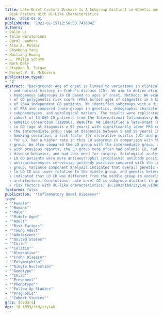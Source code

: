 ```yaml
---
title: Late-Onset Crohn's Disease Is A Subgroup Distinct in Genetic and Behavioral
  Risk Factors With UC-Like Characteristics
date: '2018-01-01'
publishDate: '2021-02-15T12:56:58.743604Z'
authors:
- Dalin Li
- Talin Haritunians
- Carol Landers
- Alka A. Potdar
- Shaohong Yang
- Hailiang Huang
- L. Philip Schumm
- Mark Daly
- Stephan R. Targan
- Dermot P. B. McGovern
publication_types:
- '2'
abstract: "Background: Age of onset is linked to variations in clinical phenotypes\
  \ and natural history in Crohn's disease (CD). We aim to define etiologically more\
  \ homogenous subgroups in CD based on ages of onset. Methods: We examined the distribution\
  \ of CD polygenetic risk score (PRS) across ages of diagnosis in a Caucasian cohort\
  \ of 2344 independent CD patients. We identified subgroups with a distinct distribution\
  \ of PRS and compared those groups in genetics, demographic characteristics, clinical\
  \ subphenotypes, and serological markers. The results were replicated in an independent\
  \ cohort of 13,065 CD patients from the International Inflammatory Bowel Diseases\
  \ Genetic Consortium (IIBDGC). Results: We identified a late-onset (LO) subgroup\
  \ in CD (age at diagnosis ≥ 55 years) with significantly lower PRS compared with\
  \ the intermediate group (age at diagnosis between 5 and 55 years) in both cohorts.\
  \ Smoking cessation, a risk factor for ulcerative colitis (UC) and protective factor\
  \ for CD, had a higher rate in this LO subgroup in comparison with the intermediate\
  \ group. We also compared the LO group with the intermediate group, and, consistent\
  \ with previous reports, the LO group more often had colonic CD, had less penetrating\
  \ disease behavior, and had less need for surgery. Serological analysis showed that\
  \ LO CD patients were more antineutrophil cytoplasmic antibody positive and less\
  \ antisaccharomyces cerevisiae antibody positive compared with the intermediate\
  \ group. Variance component analysis indicated that overall genetic contribution\
  \ to LO CD was lower relative to the middle group, and genetic heterogeneity testing\
  \ indicated that LO CD was different from the middle group in underlying genetic\
  \ architecture. Conclusions: Late-onset CD is subgroup distinct in genetic and behavioral\
  \ risk factors with UC-like characteristics. 10.1093/ibd/izy148_video1izy148.video15791413461001."
featured: false
publication: '*Inflammatory Bowel Diseases*'
tags:
- '"Female"'
- '"Humans"'
- '"Male"'
- '"Middle Aged"'
- '"Adult"'
- '"Risk Factors"'
- '"Young Adult"'
- '"Adolescent"'
- '"United States"'
- '"Child"'
- '"Colitis"'
- '"Ulcerative"'
- '"Crohn Disease"'
- '"Polymorphism"'
- '"Single Nucleotide"'
- '"Genotype"'
- '"Child"'
- '"Preschool"'
- '"Phenotype"'
- '"Follow-Up Studies"'
- '"Prognosis"'
- '"Cohort Studies"'
grcs: [cedars]
doi: 10.1093/ibd/izy148
---
```


